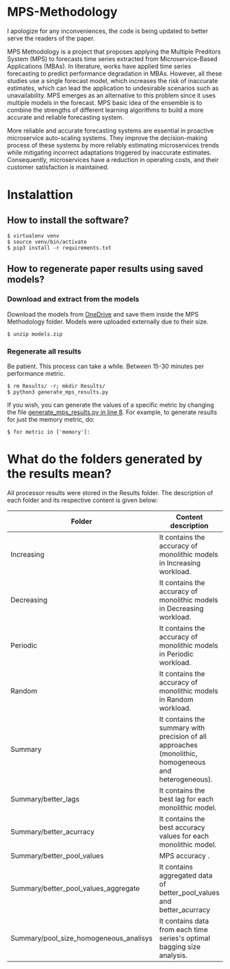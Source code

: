 # MPS-Methodology

I apologize for any inconveniences, the code is being updated to better serve the readers of the paper.
 
MPS Methodology is a project that proposes applying the Multiple Preditors System (MPS) to forecasts time series extracted from Microservice-Based Applications (MBAs). In literature, works have applied time series forecasting to predict performance degradation in MBAs. However, all these studies use a single forecast model, which increases the risk of inaccurate estimates, which can lead the application to undesirable scenarios such as unavailability. MPS emerges as an alternative to this problem since it uses multiple models in the forecast. MPS basic idea of the ensemble is to combine the strengths of different learning algorithms to build a more accurate and reliable forecasting system.

More reliable and accurate forecasting systems are essential in proactive microservice auto-scaling systems. They improve the decision-making process of these systems by more reliably estimating microservices trends while mitigating incorrect adaptations triggered by inaccurate estimates. Consequently, microservices have a reduction in operating costs, and their customer satisfaction is maintained.

# Instalattion  

## How to install the software? 
 
    $ virtualenv venv
    $ source venv/bin/activate
    $ pip3 install -r requirements.txt
    
## How to regenerate paper results using saved models?

### Download and extract from the models

Download the models from [OneDrive](https://cinufpe-my.sharepoint.com/:u:/g/personal/wrms_cin_ufpe_br/EdLbxkskqx9Mo-dmWP3mgnABW6P3xL9_ItFgDbRprpFzeQ?e=yU35np) and save them inside the MPS Methodology folder. Models were uploaded externally due to their size.
  
    $ unzip models.zip
    
### Regenerate all results

Be patient. This process can take a while. Between 15-30 minutes per performance metric.

    $ rm Results/ -r; mkdir Results/
    $ python3 generate_mps_results.py 

If you wish, you can generate the values of a specific metric by changing the file [generate_mps_results.py in line 8](https://github.com/ML-Adapt/mps-methodology/blob/581c27a4e7e1e1e03b416f52fdd65b3abeabe563/generate_mps_results.py#L8).
For example, to generate results for just the memory metric, do:

    $ for metric in ['memory']:

# What do the folders generated by the results mean?

All processor results were stored in the Results folder. The description of each folder and its respective content is given below:


| Folder                                 | Content description                                                                                   |
|----------------------------------------|-------------------------------------------------------------------------------------------------------|
| Increasing                             | It contains the accuracy of monolithic models in Increasing workload.                                 |
| Decreasing                             | It contains the accuracy of monolithic models in Decreasing workload.                                 |
| Periodic                               | It contains the accuracy of monolithic models in Periodic workload.                                   |
| Random                                 | It contains the accuracy of monolithic models in Random workload.                                     |
| Summary                                | It contains the summary with precision of all approaches (monolithic, homogeneous and heterogeneous). |
| Summary/better_lags                    | It contains the best lag for each monolithic model.                                                   |
| Summary/better_acurracy                | It contains the best accuracy values for each monolithic model.                                       |
| Summary/better_pool_values             | MPS accuracy .                                                                                        |
| Summary/better_pool_values_aggregate   | It contains aggregated data of better_pool_values and better_acurracy                                 |
| Summary/pool_size_homogeneous_analisys | It contains data from each time series's optimal bagging size analysis.                               |